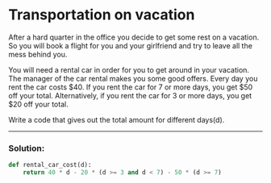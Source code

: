 # Transportation on vacation

After a hard quarter in the office you decide to get some rest on a vacation.
So you will book a flight for you and your girlfriend and try to leave all the mess behind you.

You will need a rental car in order for you to get around in your vacation. The manager of the car rental makes you some good offers.
Every day you rent the car costs $40. If you rent the car for 7 or more days, you get $50 off your total.
Alternatively, if you rent the car for 3 or more days, you get $20 off your total.

Write a code that gives out the total amount for different days(d).

---

### Solution:

```python
def rental_car_cost(d):
    return 40 * d - 20 * (d >= 3 and d < 7) - 50 * (d >= 7)
```
